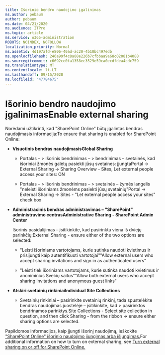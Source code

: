 ```yaml
---
title: Išorinio bendro naudojimo įgalinimas
ms.author: pebaum
author: pebaum
ms.date: 04/21/2020
ms.audience: ITPro
ms.topic: article
ms.service: o365-administration
ROBOTS: NOINDEX, NOFOLLOW
localization_priority: Normal
ms.assetid: 4d197afd-e806-40ad-ac20-4b10bc497edb
ms.openlocfilehash: 246a99f4c8a88e226b7cfbbaa9a68c02081b4088
ms.sourcegitcommit: c6692ce0fa1358ec3529e59ca0ecdfdea4cdc759
ms.translationtype: MT
ms.contentlocale: lt-LT
ms.lasthandoff: 09/15/2020
ms.locfileid: "47784675"
---
```

# <a name="enable-external-sharing"></a><span data-ttu-id="c5c06-102">Išorinio bendro naudojimo įgalinimas</span><span class="sxs-lookup"><span data-stu-id="c5c06-102">Enable external sharing</span></span>

 <span data-ttu-id="c5c06-103">Norėdami užtikrinti, kad "SharePoint Online" būtų įgalintas bendras naudojimasis informacija:</span><span class="sxs-lookup"><span data-stu-id="c5c06-103">To ensure that sharing is enabled for SharePoint Online:</span></span>
  
- <span data-ttu-id="c5c06-104">**Visuotinis bendras naudojimasis**</span><span class="sxs-lookup"><span data-stu-id="c5c06-104">**Global Sharing**</span></span>
    
  - <span data-ttu-id="c5c06-105">Portalas – \> Išorinis bendrinimas – \> bendrinimas – svetainės, kad išoriniai žmonės galėtų pasiekti jūsų svetaines: įjungta</span><span class="sxs-lookup"><span data-stu-id="c5c06-105">Portal -\> External Sharing -\> Sharing Overview - Sites, Let external people access your sites: ON</span></span>
    
  - <span data-ttu-id="c5c06-106">Portalas – \> Išorinis bendrinimas – \> svetainės – žymės langelis "neleisti išoriniams žmonėms pasiekti jūsų svetainių"</span><span class="sxs-lookup"><span data-stu-id="c5c06-106">Portal -\> External Sharing -\> Sites - "Let external people access your sites" check box</span></span>
    
- <span data-ttu-id="c5c06-107">**Administracinis bendras administravimas – "SharePoint" administravimo centras**</span><span class="sxs-lookup"><span data-stu-id="c5c06-107">**Administrative Sharing - SharePoint Admin Center**</span></span>
    
    <span data-ttu-id="c5c06-108">Išorinis pasidalijimas – įsitikinkite, kad pasirinkta viena iš dviejų parinkčių:</span><span class="sxs-lookup"><span data-stu-id="c5c06-108">External Sharing - ensure either of the two options are selected:</span></span>
    
  - <span data-ttu-id="c5c06-109">"Leisti išoriniams vartotojams, kurie sutinka naudoti kvietimus ir prisijungti kaip autentifikuoti vartotojai"</span><span class="sxs-lookup"><span data-stu-id="c5c06-109">"Allow external users who accept sharing invitations and sign in as authenticated users"</span></span>
    
  - <span data-ttu-id="c5c06-110">"Leisti tiek išoriniams vartotojams, kurie sutinka naudoti kvietimus ir anoniminius Svečių saitus"</span><span class="sxs-lookup"><span data-stu-id="c5c06-110">"Allow both external users who accept sharing invitations and anonymous guest links"</span></span>
    
- <span data-ttu-id="c5c06-111">**Atskiri svetainių rinkiniai**</span><span class="sxs-lookup"><span data-stu-id="c5c06-111">**Individual Site Collections**</span></span>
    
  - <span data-ttu-id="c5c06-112">Svetainių rinkiniai – pasirinkite svetainių rinkinį, tada spustelėkite bendras naudojimas juostelėje – įsitikinkite, kad \> pasirinktos bendrinamos parinktys.</span><span class="sxs-lookup"><span data-stu-id="c5c06-112">Site Collections - Select site collection in question, and then click Sharing - from the ribbon -\> ensure either sharing options are selected.</span></span>
    
<span data-ttu-id="c5c06-113">Papildomos informacijos, kaip įjungti išorinį naudojimą, ieškokite ["SharePoint Online" išorinio naudojimo įjungimas arba išjungimas.](https://go.microsoft.com/fwlink/?linkid=2047681&amp;clcid=0x409)</span><span class="sxs-lookup"><span data-stu-id="c5c06-113">For additional information on how to turn on external sharing, see [Turn external sharing on or off for SharePoint Online.](https://go.microsoft.com/fwlink/?linkid=2047681&amp;clcid=0x409)</span></span>
  


